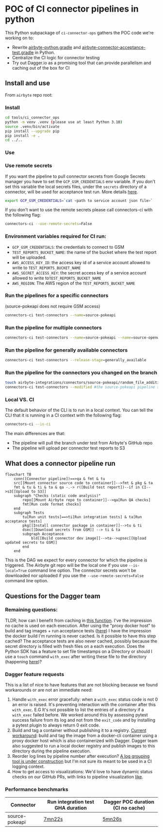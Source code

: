 # POC of CI connector pipelines in python

This Python subpackage of `ci-connector-ops` gathers the POC code we're working on to:

- Rewrite [airbyte-python.gradle](https://github.com/airbytehq/airbyte/blob/7d7e48b2a342a328fa74c6fd11a9268e1dcdcd64/buildSrc/src/main/groovy/airbyte-python.gradle) and [airbyte-connector-acceptance-test.gradle](https://github.com/airbytehq/airbyte/blob/master/buildSrc/src/main/groovy/airbyte-connector-acceptance-test.gradle) in Python.
- Centralize the CI logic for connector testing
- Try out Dagger.io as a promising tool that can provide parallelism and caching out of the box for CI

## Install and use

From `airbyte` repo root:

### Install

```bash
cd tools/ci_connector_ops
python -m venv .venv (please use at least Python 3.10)
source .venv/bin/activate
pip install --upgrade pip
pip install -e .
cd ../..
```

### Use

### Use remote secrets

If you want the pipeline to pull connector secrets from Google Secrets manager you have to set the `GCP_GSM_CREDENTIALS` env variable.
If you don't set this variable the local secrets files, under the `secrets` directory of a connector, will be used for acceptance test run.
More details [here](https://github.com/airbytehq/airbyte/blob/master/tools/ci_credentials/README.md#L20).

```bash
export GCP_GSM_CREDENTIALS=`cat <path to service account json file>`
```

If you don't want to use the remote secrets please call connectors-ci with the following flag:

```bash
connectors-ci --use-remote-secrets=False
```

### Environment variables required for CI run:

- `GCP_GSM_CREDENTIALS`: the credentials to connect to GSM
- `TEST_REPORTS_BUCKET_NAME`: the name of the bucket where the test report will be uploaded.
- `AWS_ACCESS_KEY_ID`: the access key id of a service account allowed to write to `TEST_REPORTS_BUCKET_NAME`
- `AWS_SECRET_ACCESS_KEY`: the secret access key of a service account allowed to write to`TEST_REPORTS_BUCKET_NAME`
- `AWS_REGION`: The AWS region of the `TEST_REPORTS_BUCKET_NAME`

### **Run the pipelines for a specific connectors**

(source-pokeapi does not require GSM access)

```bash
connectors-ci test-connectors --name=source-pokeapi
```

### **Run the pipeline for multiple connectors**

```bash
connectors-ci test-connectors --name=source-pokeapi --name=source-openweather
```

### **Run the pipeline for generally available connectors**

```bash
connectors-ci test-connectors --release-stage=generally_available
```

### **Run the pipeline for the connectors you changed on the branch**

```bash
touch airbyte-integrations/connectors/source-pokeapi/random_file_addition.txt
connectors-ci test-connectors --modified #the source-pokeapi pipeline should run
```

### Local VS. CI

The default behavior of the CLI is to run in a local context.
You can tell the CLI that it is running in a CI context with the following flag:

```bash
connectors-ci --is-ci
```

The main differences are that:

- The pipeline will pull the branch under test from Airbyte's GitHub repo
- The pipeline will upload per connector test reports to S3

## What does a connector pipeline run

```mermaid
flowchart TB
    conn([Connector pipeline])==>qa & fmt & tu
    src[[Mount connector source code to container]]-->fmt & pkg & ta
    fmt & tu & ti & ta & qa -.-> r([Build test report])--if in CI-->s3[[Upload to S3]]
    subgraph "Checks (static code analysis)"
        repo[[Mount Airbyte repo to container]]-->qa[Run QA checks]
        fmt[Run code format checks]
    end
    subgraph Tests
        tu[Run unit tests]==>ti[Run integration tests] & ta[Run acceptance tests]
        pkg[[Install connector package in container]]-->tu & ti
        dsec[[Download secrets from GSM]] --> ti & ta
        subgraph Acceptance
            bld[[Build connector dev image]]-->ta-->upsec[[Upload updated secrets to GSM]]
        end
    end
```

This is the DAG we expect for every connector for which the pipeline is triggered.
The Airbyte git repo will be the local one if you use `--is-local=True` command line option.
The connector secrets won't be downloaded nor uploaded if you use the `--use-remote-secrets=False` command line option.

## Questions for the Dagger team 

### Remaining questions:
TLDR; how can I benefit from caching in [this function](https://github.com/airbytehq/airbyte/blob/master/tools/ci_connector_ops/ci_connector_ops/pipelines/tests.py#L79). I've the impression no cache is used on each execution.
After using the "proxy docker host" to build and tag images + run acceptance tests ([here](https://github.com/airbytehq/airbyte/blob/master/tools/ci_connector_ops/ci_connector_ops/pipelines/tests.py#L79)) I have the impression the docker build I'm running is never cached. Is it possible to have this step cached? The acceptance tests are also never cached, possibly because the secret directory is filled with fresh files on a each execution. Does the Python SDK has a feature to set file timestamps on a Directory or should I use a `touch` command `with_exec` after writing these file to the directory (happening [here](https://github.com/airbytehq/airbyte/blob/master/tools/ci_connector_ops/ci_connector_ops/pipelines/actions/secrets.py#L38))? 

### Dagger feature requests
This is a list of nice to have features that are not blocking because we found workarounds or are not an immediate need:
1. Handle `with_exec` error gracefully: when a `with_exec` status code is not 0 an error is raised. It's preventing interaction with the container after this `with_exec`. E.G It's not possible to list the entries of a directory if a `with_exec` failed before. We worked around this by assessing pytest success failure from its log and not from the `exit_code` and by installing a pytest plugin to always return 0 exit code.
2. Build and tag a container without publishing it to a registry.
[Current workaround](https://github.com/airbytehq/airbyte/blob/master/tools/ci_connector_ops/ci_connector_ops/pipelines/tests.py#L109): build and tag the image from a docker-cli container using a proxy docker host which is also containerized with Dagger. Dagger team also suggested to run a local docker registry and publish images to this directory during the pipeline execution.
3. Reorder log lines by pipeline number after execution?
[A log grouping tool is under construction](https://www.youtube.com/watch&ab_channel=Dagger) but I'm not sure its meant to be used in a CI logging context.
4. How to get access to visualizations: We'd love to have dynamic status checks on our GitHub PRs, with links to pipeline visualization [like](https://propeller.fly.dev/runs/da68273e-48d8-4354-8d8b-efaccf2792b9).


### Performance benchmarks

| Connector      | Run integration test GHA duration                                      | Dagger POC duration (CI no cache)                                      |
| -------------- | ---------------------------------------------------------------------- | ---------------------------------------------------------------------- |
| source-pokeapi | [7mn22s](https://github.com/airbytehq/airbyte/actions/runs/4395453220) | [5mn26s](https://github.com/airbytehq/airbyte/actions/runs/4403595746) |
